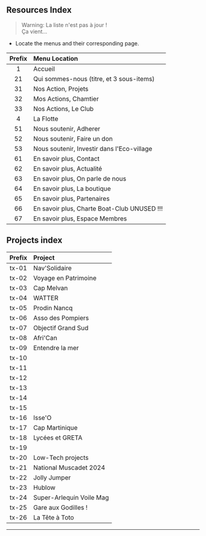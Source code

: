 ## Resources Index

> Warning: La liste n'est pas &agrave; jour !  
> &Ccedil;a vient...

- Locate the menus and their corresponding page.

| Prefix | Menu Location |
|:------:|:--------------|
| 1      | Accueil       |
| 21     | Qui sommes-nous (titre, et 3 sous-items)
| 31     | Nos Action, Projets
| 32     | Mos Actions, Chamtier
| 33     | Nos Actions, Le Club
| 4      | La Flotte
| 51     | Nous soutenir, Adherer
| 52     | Nous soutenir, Faire un don
| 53     | Nous soutenir, Investir dans l'Eco-village
| 61     | En savoir plus, Contact
| 62     | En savoir plus, Actualité
| 63     | En savoir plus, On parle de nous
| 64     | En savoir plus, La boutique
| 65     | En savoir plus, Partenaires
| 66     | En savoir plus, Charte Boat-Club UNUSED !!!
| 67     | En savoir plus, Espace Membres

## Projects index
| Prefix | Project |
|:------:|:--------|
| tx-01  | Nav'Solidaire |
| tx-02  | Voyage en Patrimoine |
| tx-03  | Cap Melvan |
| tx-04  | WATTER |
| tx-05  | Prodin Nancq |
| tx-06  | Asso des Pompiers |
| tx-07  | Objectif Grand Sud |
| tx-08  | Afri'Can |
| tx-09  | Entendre la mer |
| tx-10  |  |
| tx-11  |  |
| tx-12  |  |
| tx-13  |  |
| tx-14  |  |
| tx-15  |  |
| tx-16  | Isse'O |
| tx-17  | Cap Martinique |
| tx-18  | Lycées et GRETA |
| tx-19  |  |
| tx-20  | Low-Tech projects |
| tx-21  | National Muscadet 2024 |
| tx-22  | Jolly Jumper |
| tx-23  | Hublow |
| tx-24  | Super-Arlequin Voile Mag |
| tx-25  | Gare aux Godilles ! |
| tx-26  | La Tête à Toto |

---
